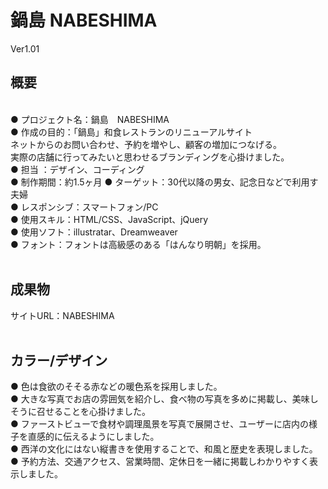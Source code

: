# 鍋島 NABESHIMA
Ver1.01
<br>

## 概要 ##
<br>
●&nbsp;プロジェクト名：鍋島　NABESHIMA<br>
●&nbsp;作成の目的：「鍋島」和食レストランのリニューアルサイト<br>
ネットからのお問い合わせ、予約を増やし、顧客の増加につなげる。<br>
実際の店舗に行ってみたいと思わせるブランディングを心掛けました。<br>
●&nbsp;担当 ：デザイン、コーディング<br>
●&nbsp;制作期間：約1.5ヶ月
●&nbsp;ターゲット：30代以降の男女、記念日などで利用す夫婦<br>
●&nbsp;レスポンシブ：スマートフォン/PC<br>
●&nbsp;使用スキル：HTML/CSS、JavaScript、jQuery<br>
●&nbsp;使用ソフト：illustratar、Dreamweaver<br>
●&nbsp;フォント：フォントは高級感のある「はんなり明朝」を採用。<br>
<br>

## 成果物 ##
サイトURL：NABESHIMA
<br>
<br>
## カラー/デザイン ##

●&nbsp;色は食欲のそそる赤などの暖色系を採用しました。<br>
●&nbsp;大きな写真でお店の雰囲気を紹介し、食べ物の写真を多めに掲載し、美味しそうに召せることを心掛けました。<br>
●&nbsp;ファーストビューで食材や調理風景を写真で展開させ、ユーザーに店内の様子を直感的に伝えるようにしました。<br>
●&nbsp;西洋の文化にはない縦書きを使用することで、和風と歴史を表現しました。<br>
●&nbsp;予約方法、交通アクセス、営業時間、定休日を一緒に掲載しわかりやすく表示しました。<br>
<br>
